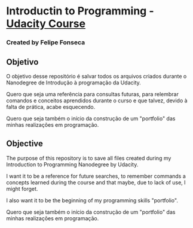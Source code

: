 # Introductin to Programming - [Udacity Course](https://br.udacity.com/course/intro-to-programming-nanodegree--nd000/)
### Created by Felipe Fonseca

## Objetivo
O objetivo desse repositório é salvar todos os arquivos criados durante o Nanodegree de Introdução à programação da Udacity.

Quero que seja uma referência para consultas futuras, para relembrar comandos e conceitos aprendidos durante o curso e que talvez, devido à falta de prática, acabe esquecendo.

Quero que seja também o início da construção de um "portfolio" das minhas realizações em programação.

## Objective
The purpose of this repository is to save all files created during my Introduction to Programming Nanodegree by Udacity.

I want it to be a reference for future searches, to remember commands a concepts learned during the course and that maybe, due to lack of use, I might forget.

I also want it to be the beginning of my programming skills "portfolio".

Quero que seja também o início da construção de um "portfolio" das minhas realizações em programação.
